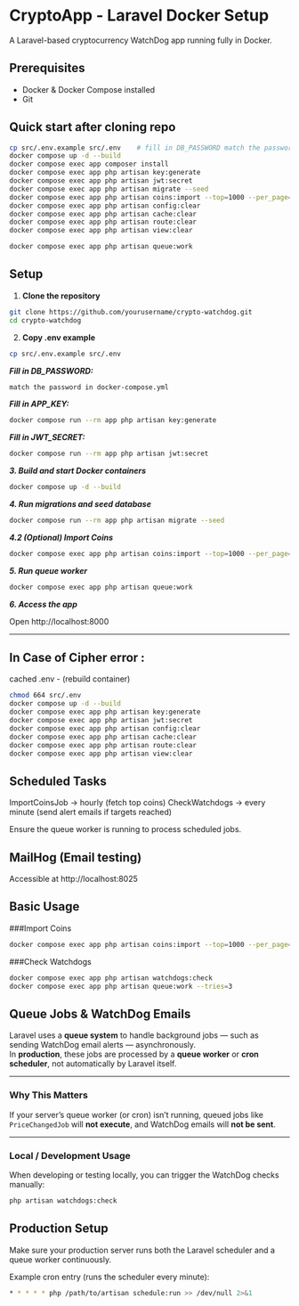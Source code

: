 # CryptoApp - Laravel Docker Setup

A Laravel-based cryptocurrency WatchDog app running fully in Docker.

## Prerequisites

- Docker & Docker Compose installed
- Git

## Quick start after cloning repo
```bash
cp src/.env.example src/.env    # fill in DB_PASSWORD match the password in docker-compose.yml (manually)
docker compose up -d --build
docker compose exec app composer install
docker compose exec app php artisan key:generate
docker compose exec app php artisan jwt:secret
docker compose exec app php artisan migrate --seed
docker compose exec app php artisan coins:import --top=1000 --per_page=250
docker compose exec app php artisan config:clear
docker compose exec app php artisan cache:clear
docker compose exec app php artisan route:clear
docker compose exec app php artisan view:clear

docker compose exec app php artisan queue:work
```

## Setup

1. **Clone the repository**
```bash
git clone https://github.com/yourusername/crypto-watchdog.git
cd crypto-watchdog
```
2. **Copy .env example**
```bash
cp src/.env.example src/.env
```
***Fill in DB_PASSWORD:***
```bash
match the password in docker-compose.yml
```
***Fill in APP_KEY:***
```bash
docker compose run --rm app php artisan key:generate
```
***Fill in JWT_SECRET:***
```bash
docker compose run --rm app php artisan jwt:secret
```
***3. Build and start Docker containers***
```bash
docker compose up -d --build
```
***4. Run migrations and seed database***
```bash
docker compose run --rm app php artisan migrate --seed
```
***4.2 (Optional) Import Coins***
```bash
docker compose exec app php artisan coins:import --top=1000 --per_page=250
```
***5. Run queue worker***
```bash
docker compose exec app php artisan queue:work
```
***6. Access the app***

Open http://localhost:8000

---

## In Case of Cipher error : 

cached .env - (rebuild container)

```bash
chmod 664 src/.env
docker compose up -d --build
docker compose exec app php artisan key:generate
docker compose exec app php artisan jwt:secret
docker compose exec app php artisan config:clear
docker compose exec app php artisan cache:clear
docker compose exec app php artisan route:clear
docker compose exec app php artisan view:clear
```


## Scheduled Tasks

ImportCoinsJob → hourly (fetch top coins)
CheckWatchdogs → every minute (send alert emails if targets reached)

Ensure the queue worker is running to process scheduled jobs.

## MailHog (Email testing)

Accessible at http://localhost:8025

## Basic Usage 
###Import Coins
```bash
docker compose exec app php artisan coins:import --top=1000 --per_page=250
```

###Check Watchdogs
```bash
docker compose exec app php artisan watchdogs:check
docker compose exec app php artisan queue:work --tries=3
```

## Queue Jobs & WatchDog Emails

Laravel uses a **queue system** to handle background jobs — such as sending WatchDog email alerts — asynchronously.  
In **production**, these jobs are processed by a **queue worker** or **cron scheduler**, not automatically by Laravel itself.

---

### Why This Matters

If your server’s queue worker (or cron) isn’t running, queued jobs like `PriceChangedJob` will **not execute**, and WatchDog emails will **not be sent**.

---

### Local / Development Usage

When developing or testing locally, you can trigger the WatchDog checks manually:

```bash
php artisan watchdogs:check
```

## Production Setup

Make sure your production server runs both the Laravel scheduler and a queue worker continuously.

Example cron entry (runs the scheduler every minute):
```bash
* * * * * php /path/to/artisan schedule:run >> /dev/null 2>&1
```
